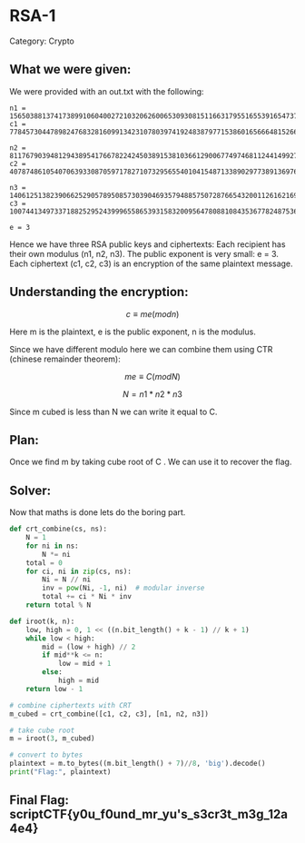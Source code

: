 # RSA-1
Category: Crypto
## What we were given:
We were provided with an out.txt with the following:
```text
n1 = 156503881374173899106040027210320626006530930815116631795516553916547375688556673985142242828597628615920973708595994675661662789752600109906259326160805121029243681236938272723595463141696217880136400102526509149966767717309801293569923237158596968679754520209177602882862180528522927242280121868961697240587
c1 = 77845730447898247683281609913423107803974192483879771538601656664815266655476695261695401337124553851404038028413156487834500306455909128563474382527072827288203275942719998719612346322196694263967769165807133288612193509523277795556658877046100866328789163922952483990512216199556692553605487824176112568965

n2 = 81176790394812943895417667822424503891538103661290067749746811244149927293880771403600643202454602366489650358459283710738177024118857784526124643798095463427793912529729517724613501628957072457149015941596656959113353794192041220905793823162933257702459236541137457227898063370534472564804125139395000655909
c2 = 40787486105407063933087059717827107329565540104154871338902977389136976706405321232356479461501507502072366720712449240185342528262578445532244098369654742284814175079411915848114327880144883620517336793165329893295685773515696260299308407612535992098605156822281687718904414533480149775329948085800726089284

n3 = 140612513823906625290578950857303904693579488575072876654320011261621692347864140784716666929156719735696270348892475443744858844360080415632704363751274666498790051438616664967359811895773995052063222050631573888071188619609300034534118393135291537302821893141204544943440866238800133993600817014789308510399
c3 = 100744134973371882529524399965586539315832009564780881084353677824875367744381226140488591354751113977457961062275480984708865578896869353244823264759044617432862876208706282555040444253921290103354489356742706959370396360754029015494871561563778937571686573716714202098622688982817598258563381656498389039630

e = 3
```
Hence we have three RSA public keys and ciphertexts:
Each recipient has their own modulus (n1, n2, n3).
The public exponent is very small: e = 3.
Each ciphertext (c1, c2, c3) is an encryption of the same plaintext message.
## Understanding the encryption:
```math
c ≡ me (mod n)
```
Here m is the plaintext, e is the public exponent, n is the modulus.

Since we have different modulo here we can combine them using CTR (chinese remainder theorem):
```math
me ≡ C (mod N)
```
```math
N = n1*n2*n3
```
Since m cubed is less than N we can write it equal to C.

## Plan:
Once we find m by taking cube root of C . We can use it to recover the flag.
## Solver:
Now that maths is done lets do the boring part.
```python
def crt_combine(cs, ns):
    N = 1
    for ni in ns:
        N *= ni
    total = 0
    for ci, ni in zip(cs, ns):
        Ni = N // ni
        inv = pow(Ni, -1, ni)  # modular inverse
        total += ci * Ni * inv
    return total % N

def iroot(k, n):
    low, high = 0, 1 << ((n.bit_length() + k - 1) // k + 1)
    while low < high:
        mid = (low + high) // 2
        if mid**k <= n:
            low = mid + 1
        else:
            high = mid
    return low - 1

# combine ciphertexts with CRT
m_cubed = crt_combine([c1, c2, c3], [n1, n2, n3])

# take cube root
m = iroot(3, m_cubed)

# convert to bytes
plaintext = m.to_bytes((m.bit_length() + 7)//8, 'big').decode()
print("Flag:", plaintext)
```
## Final Flag: scriptCTF{y0u_f0und_mr_yu's_s3cr3t_m3g_12a4e4}
